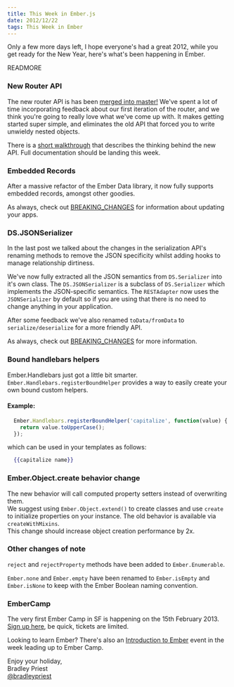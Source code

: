 ```yaml
---
title: This Week in Ember.js
date: 2012/12/22
tags: This Week in Ember
---
```


Only a few more days left, I hope everyone's had a great 2012,
while you get ready for the New Year, here's what's been happening in Ember.

READMORE

### New Router API

The new router API is has been [merged into
master!](https://github.com/emberjs/ember.js/commit/44b23dcf245b0fffdeb29f9f8a5d1bbdc9eb7690)
We've spent a lot of time incorporating feedback about our first
iteration of the router, and we think you're going to really love what
we've come up with. It makes getting started super simple, and
eliminates the old API that forced you to write unwieldy nested objects.

There is a [short walkthrough](https://gist.github.com/3981133) that
describes the thinking behind the new API. Full documentation should be
landing this week.

### Embedded Records

After a massive refactor of the Ember Data library, it now fully
supports embedded records, amongst other goodies.

As always, check out [BREAKING_CHANGES](https://github.com/emberjs/data/blob/master/BREAKING_CHANGES.md)
for information about updating your apps.

### DS.JSONSerializer
In the last post we talked about the changes in the serialization API's renaming methods
to remove the JSON specificity whilst adding hooks to manage relationship dirtiness.

We've now fully extracted all the JSON semantics from `DS.Serializer` into it's own class.
The `DS.JSONSerializer` is a subclass of `DS.Serializer` which implements
the JSON-specific semantics. The `RESTAdapter` now uses the `JSONSerializer` by
default so if you are using that there is no need to change anything in your application.

After some feedback we've also renamed `toData/fromData` to `serialize/deserialize`
for a more friendly API.

As always, check out [BREAKING_CHANGES](https://github.com/emberjs/data/blob/master/BREAKING_CHANGES.md)
for more information.

### Bound handlebars helpers

Ember.Handlebars just got a little bit smarter. `Ember.Handlebars.registerBoundHelper`
provides a way to easily create your own bound custom helpers.

#### Example:
```javascript
  Ember.Handlebars.registerBoundHelper('capitalize', function(value) {
    return value.toUpperCase();
  });
```
which can be used in your templates as follows:

```handlebars
  {{capitalize name}}
```

### Ember.Object.create behavior change

The new behavior will call computed property setters instead of overwriting them.  
We suggest using `Ember.Object.extend()` to create classes and use `create` to initialize
properties on your instance. The old behavior is available via `createWithMixins`.  
This change should increase object creation performance by 2x.

### Other changes of note
`reject` and `rejectProperty` methods have been added to `Ember.Enumerable`.

`Ember.none` and `Ember.empty` have been renamed to `Ember.isEmpty` and `Ember.isNone`
to keep with the Ember Boolean naming convention.


### EmberCamp

The very first Ember Camp in SF is happening on the 15th February 2013.
[Sign up here](https://tito.io/tilde/ember-camp-2013), be quick, tickets are limited.

Looking to learn Ember? There's also an [Introduction to Ember](http://www.embertraining.com/)
event in the week leading up to Ember Camp.

Enjoy your holiday,  
Bradley Priest  
[@bradleypriest](https://twitter.com/bradleypriest)
